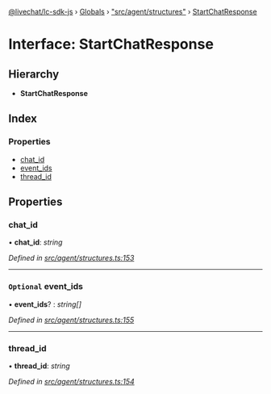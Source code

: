 [@livechat/lc-sdk-js](../README.md) › [Globals](../globals.md) › ["src/agent/structures"](../modules/_src_agent_structures_.md) › [StartChatResponse](_src_agent_structures_.startchatresponse.md)

# Interface: StartChatResponse

## Hierarchy

* **StartChatResponse**

## Index

### Properties

* [chat_id](_src_agent_structures_.startchatresponse.md#chat_id)
* [event_ids](_src_agent_structures_.startchatresponse.md#optional-event_ids)
* [thread_id](_src_agent_structures_.startchatresponse.md#thread_id)

## Properties

###  chat_id

• **chat_id**: *string*

*Defined in [src/agent/structures.ts:153](https://github.com/livechat/lc-sdk-js/blob/ac28f06/src/agent/structures.ts#L153)*

___

### `Optional` event_ids

• **event_ids**? : *string[]*

*Defined in [src/agent/structures.ts:155](https://github.com/livechat/lc-sdk-js/blob/ac28f06/src/agent/structures.ts#L155)*

___

###  thread_id

• **thread_id**: *string*

*Defined in [src/agent/structures.ts:154](https://github.com/livechat/lc-sdk-js/blob/ac28f06/src/agent/structures.ts#L154)*
